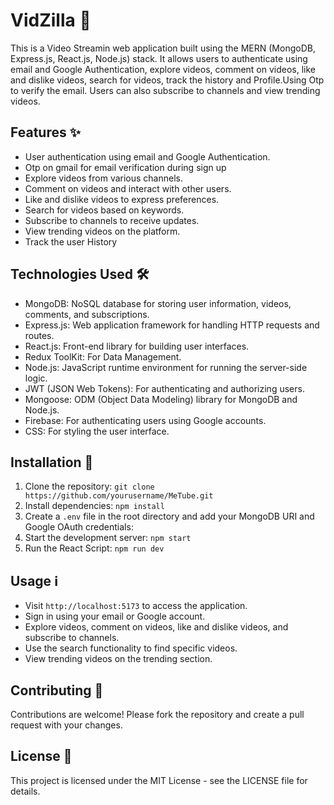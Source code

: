 # VidZilla 🎥

This is a Video Streamin web application built using the MERN (MongoDB, Express.js, React.js, Node.js) stack. It allows users to authenticate using email and Google Authentication, explore videos, comment on videos, like and dislike videos, search for videos, track the history and Profile.Using Otp to verify the email. Users can also subscribe to channels and view trending videos.

## Features ✨

- User authentication using email and Google Authentication.
- Otp on gmail for email verification during sign up
- Explore videos from various channels.
- Comment on videos and interact with other users.
- Like and dislike videos to express preferences.
- Search for videos based on keywords.
- Subscribe to channels to receive updates.
- View trending videos on the platform.
- Track the user History

## Technologies Used 🛠️

- MongoDB: NoSQL database for storing user information, videos, comments, and subscriptions.
- Express.js: Web application framework for handling HTTP requests and routes.
- React.js: Front-end library for building user interfaces.
- Redux ToolKit: For Data Management.
- Node.js: JavaScript runtime environment for running the server-side logic.
- JWT (JSON Web Tokens): For authenticating and authorizing users.
- Mongoose: ODM (Object Data Modeling) library for MongoDB and Node.js.
- Firebase: For authenticating users using Google accounts.
- CSS: For styling the user interface.

## Installation 🚀

1. Clone the repository: `git clone https://github.com/yourusername/MeTube.git`
2. Install dependencies: `npm install`
3. Create a `.env` file in the root directory and add your MongoDB URI and Google OAuth credentials:
4. Start the development server: `npm start`
4. Run the React Script: `npm run dev`

## Usage ℹ️

- Visit `http://localhost:5173` to access the application.
- Sign in using your email or Google account.
- Explore videos, comment on videos, like and dislike videos, and subscribe to channels.
- Use the search functionality to find specific videos.
- View trending videos on the trending section.

## Contributing 🤝

Contributions are welcome! Please fork the repository and create a pull request with your changes.

## License 📄

This project is licensed under the MIT License - see the LICENSE file for details.
